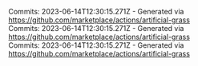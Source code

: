 Commits: 2023-06-14T12:30:15.271Z - Generated via https://github.com/marketplace/actions/artificial-grass
<br>
Commits: 2023-06-14T12:30:15.271Z - Generated via https://github.com/marketplace/actions/artificial-grass
<br>
Commits: 2023-06-14T12:30:15.271Z - Generated via https://github.com/marketplace/actions/artificial-grass
<br>
